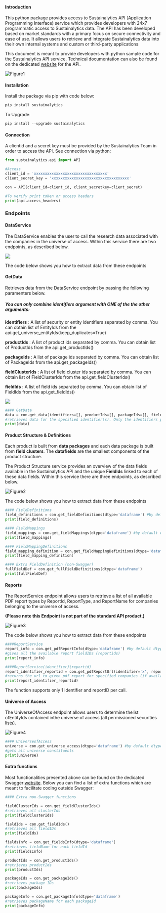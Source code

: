 #### Introduction

This python package provides access to Sustainalytics API (Application Programming Interface) service which provides developers with 24x7 programmatic access to Sustainalytics data. The API has been developed based on market standards with a primary focus on secure connectivity and ease of use. It allows users to retrieve and integrate Sustainalytics data into their own internal systems and custom or third-party applications

This document is meant to provide developers with python sample code for the Sustainalytics API service.
Technical documentation can also be found on the dedicated [website](https://api.sustainalytics.com/swagger/ui/index/index.html) for the API.

![Figure1](https://github.com/Kienka/sustainalytics/raw/master/sustainalytics/Figure1.PNG)

#### Installation
<p>Install the package via pip with code below:


```python
pip install sustainalytics
```

To Upgrade:


```python
pip install --upgrade sustainalytics
```

#### Connection
A clientid and a secret key must be provided by the Sustainalytics Team in order to access the API.
See connection via python:


```python
from sustainalytics.api import API

#Access
client_id = 'xxxxxxxxxxxxxxxxxxxxxxxxxxxxxxxxx'
client_secret_key = 'xxxxxxxxxxxxxxxxxxxxxxxxxxxxxxxxxxx'

con = API(client_id=client_id, client_secretkey=client_secret)

#To verify print token or access headers
print(api.access_headers)
```

### Endpoints

#### DataService

The DataService enables the user to call the research data associated with the companies in the universe of access. Within this service there are two endpoints, as described below.

![](https://github.com/Kienka/sustainalytics/raw/master/sustainalytics/dataservice.png)

The code below shows you how to extract data from these endpoints

#### GetData 

Retrieves data from the DataService endpoint by passing the following paramenters below.


##### __You can only combine identifiers argument with ONE of the the other arguments:__

__identifiers__ : A list of security or entity identifiers separated by comma. You can obtain list of EntityIds from the api.get_universe_entityIds(keep_duplicates=True)

__productIds__ : A list of product ids separated by comma. You can obtain list of ProductIds from the api.get_productIds()

__packageIds__ : A list of package ids separated by comma. You can obtain list of PackageIds from the api.get_packageIds()

__fieldClusterIds__ : A list of field cluster ids separated by comma. You can obtain list of FieldClusterIds from the api.get_fieldClusterIds()

__fieldIds__ : A list of field ids separated by comma. You can obtain list of FieldIds from the api.get_fieldIds()

![](https://github.com/Kienka/sustainalytics/raw/master/sustainalytics/ds_params.png)


```python
#### GetData
data = con.get_data(identifiers=[], productIds=[], packageIds=[], fieldClusterIds=[], fieldIds=[])
#retrieves data for the specified identifier(s). Only the identifiers parameter is required for the function to work.
print(data)
```

#### Product Structure & Definitions

Each product is built from __data packages__ and each data package is built from __field clusters__. The __datafields__ are the smallest components of the product structure. 

The Product Structure service provides an overview  of the data fields available in the  Sustainalytics API and the unique __FieldIds__ linked to each of these data fields. Within this service there are three endpoints, as described below.

![Figure2](https://github.com/Kienka/sustainalytics/raw/master/sustainalytics/fids.png)

The code below shows you how to extract data from these endpoints


```python
#### FieldDefinitions
field_definitions = con.get_fieldDefinitions(dtype='dataframe') #by default dtype='json'
print(field_definitions)

#### FieldMappings
field_mappings = con.get_fieldMappings(dtype='dataframe') #by default dtype='json'
print(field_mappings)

#### FieldMappingDefinitions
field_mapping_definition = con.get_fieldMappingDefinitions(dtype='dataframe') #by default dtype='json'
print(field_mapping_definition)

#### Extra FieldDefinition (non-Swagger)
fullFieldDef = con.get_fullFieldDefinitions(dtype='dataframe')
print(fullFieldDef)
```

#### Reports

The ReportService endpoint allows users to retrieve a list of all available PDF report types by ReportId, ReportType, and ReportName for companies belonging to the universe of access. 

__(Please note this Endpoint is not part of the standard API product.)__

![Figure3](https://github.com/Kienka/sustainalytics/raw/master/sustainalytics/reports.png)

The code below shows you how to extract data from these endpoints


```python
####ReportService
report_info = con.get_pdfReportInfo(dtype='dataframe') #by default dtype='json'
#gives all the available report fieldIDs (reportids)
print(report_info)

####ReportService(identifier)(reportid)
report_identifier_reportid = con.get_pdfReportUrl(identifier='x', reportId='y') 
#returns the url to given pdf report for specified companies (if available)
print(report_identifier_reportid)
```

The function supports only 1 identifier and reportID per call.

####  Universe of Access

The UniverseOfAccess endpoint allows users to determine thelist ofEntityIds contained inthe universe of access (all permissioned securities lists).

![Figure4](https://github.com/Kienka/sustainalytics/raw/master/sustainalytics/univ.png)


```python
#### UniverseofAccess
universe = con.get_universe_access(dtype='dataframe') #by default dtype='json'
#gets all universe constituents
print(universe)
```

#### Extra functions

Most functionalities presented above can be found on the dedicated Swagger [website](https://api.sustainalytics.com/swagger/ui/index/index.html). Below you can find a list of extra functions which are meant to facilitate coding outside Swagger:


```python
#### Extra non-Swagger functions

fieldClusterIds = con.get_fieldClusterIds()
#retrieves all clusterIds
print(fieldClusterIds)

fieldIds = con.get_fieldIds()
#retrieves all fieldIDs
print(fieldIds)

fieldsInfo = con.get_fieldsInfo(dtype='dataframe')
#retrieves fieldName for each fieldId
print(fieldsInfo)

productIds = con.get_productIds()
#retrieves productIds
print(productIds)

packageIds = con.get_packageIds()
#retrieves package IDs
print(packageIds)

packageInfo = con.get_packageInfo(dtype='dataframe')
#retrieves packageName for each packageId
print(packageInfo)
```
